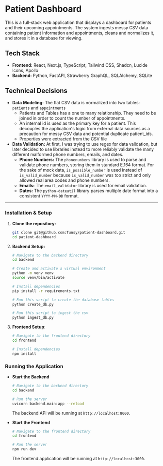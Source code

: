 # Patient Dashboard

This is a full-stack web application that displays a dashboard for patients and their upcoming appointments. The system ingests messy CSV data containing patient information and appointments, cleans and normalizes it, and stores it in a database for viewing.

## Tech Stack

  * **Frontend:** React, Next.js, TypeScript, Tailwind CSS, Shadcn, Lucide Icons, Apollo
  * **Backend:** Python, FastAPI, Strawberry GraphQL, SQLAlchemy, SQLite

## Technical Decisions

  * **Data Modeling:** The flat CSV data is normalized into two tables: `patients` and `appointments`
      * Patients and Tables has a one to many relationship. They need to be joined in order to count the number of appointments.
      * An internal id is used as the primary key for a patient. This decouples the application's logic from external data sources as a precaution for messy CSV data and potential duplicate patient_ids.
      * Properties were extracted from the CSV file
  * **Data Validation:** At first, I was trying to use regex for data validation, but later decided to use libraries instead to more reliably validate the many different malformed phone numbers, emails, and dates.
      * **Phone Numbers:** The `phonenumbers` library is used to parse and validate phone numbers, storing them in standard E.164 format. For the sake of mock data, `is_possible_number` is used instead of `is_valid_number` because `is_valid_number` was too strict and only allowed real area codes and phone numbers.
      * **Emails:** The `email_validator` library is used for email validation.
      * **Dates:** The `python-dateutil` library parses multiple date format into a consistent `YYYY-MM-DD` format.

-----

### Installation & Setup

1.  **Clone the repository:**

    ```bash
    git clone git@github.com:Tunsy/patient-dashboard.git
    cd patient-dashboard
    ```

2.  **Backend Setup:**

    ```bash
    # Navigate to the backend directory
    cd backend

    # Create and activate a virtual environment
    python -m venv venv
    source venv/bin/activate 

    # Install dependencies
    pip install -r requirements.txt

    # Run this script to create the database tables
    python create_db.py 

    # Run this script to ingest the csv
    python ingest_db.py 
    ```

3.  **Frontend Setup:**

    ```bash
    # Navigate to the frontend directory
    cd frontend

    # Install dependencies
    npm install
    ```

### Running the Application

  * **Start the Backend**

    ```bash
    # Navigate to the backend directory
    cd backend

    # Run the server
    uvicorn backend.main:app --reload
    ```

    The backend API will be running at `http://localhost:8000`.

  * **Start the Frontend**

    ```bash
    # Navigate to the frontend directory
    cd frontend

    # Run the server
    npm run dev
    ```

    The frontend application will be running at `http://localhost:3000`.
